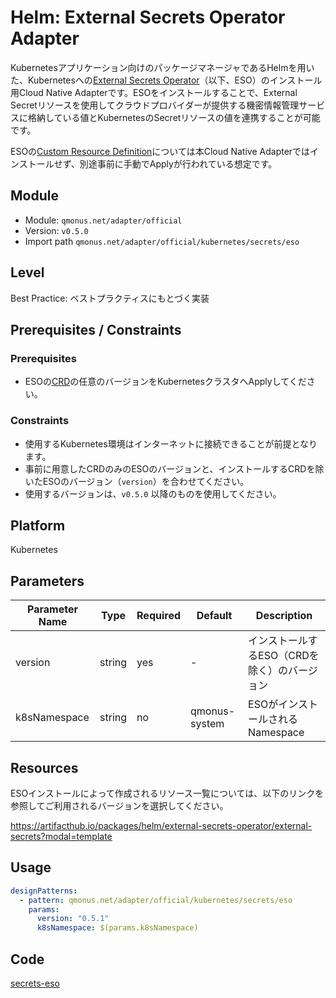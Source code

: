 # Helm: External Secrets Operator Adapter
Kubernetesアプリケーション向けのパッケージマネージャであるHelmを用いた、Kubernetesへの[External Secrets Operator](https://external-secrets.io/)（以下、ESO）のインストール用Cloud Native Adapterです。ESOをインストールすることで、External Secretリソースを使用してクラウドプロバイダーが提供する機密情報管理サービスに格納している値とKubernetesのSecretリソースの値を連携することが可能です。

ESOの[Custom Resource Definition](https://github.com/external-secrets/external-secrets/blob/main/deploy/crds/bundle.yaml)については本Cloud Native Adapterではインストールせず、別途事前に手動でApplyが行われている想定です。

## Module
- Module: `qmonus.net/adapter/official`
- Version: `v0.5.0`
- Import path `qmonus.net/adapter/official/kubernetes/secrets/eso`

## Level
Best Practice: ベストプラクティスにもとづく実装

## Prerequisites / Constraints
### Prerequisites
* ESOの[CRD](https://github.com/external-secrets/external-secrets/blob/main/deploy/crds/bundle.yaml)の任意のバージョンをKubernetesクラスタへApplyしてください。

### Constraints
* 使用するKubernetes環境はインターネットに接続できることが前提となります。
* 事前に用意したCRDのみのESOのバージョンと、インストールするCRDを除いたESOのバージョン（`version`）を合わせてください。
* 使用するバージョンは、`v0.5.0` 以降のものを使用してください。

## Platform
Kubernetes

## Parameters
| Parameter Name | Type | Required | Default | Description |
| --- | --- | --- | --- | --- |
| version | string | yes | - | インストールするESO（CRDを除く）のバージョン |
| k8sNamespace | string | no | qmonus-system | ESOがインストールされるNamespace |

## Resources
ESOインストールによって作成されるリソース一覧については、以下のリンクを参照してご利用されるバージョンを選択してください。

https://artifacthub.io/packages/helm/external-secrets-operator/external-secrets?modal=template

## Usage
```yaml
designPatterns:
  - pattern: qmonus.net/adapter/official/kubernetes/secrets/eso
    params:
      version: "0.5.1"
      k8sNamespace: $(params.k8sNamespace)
```

## Code
[secrets-eso](../../kubernetes/secrets/eso/)

